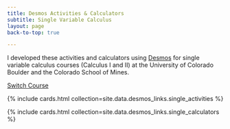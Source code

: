 ```yaml
---
title: Desmos Activities & Calculators
subtitle: Single Variable Calculus
layout: page
back-to-top: true

---
```


I developed these activities and calculators using [Desmos](https://www.desmos.com/) for single variable calculus courses (Calculus I and II) at the University of Colorado Boulder and the Colorado School of Mines.

[Switch Course]({{site.url}}/projects/desmos/)

{% include cards.html collection=site.data.desmos_links.single_activities  %}

{% include cards.html collection=site.data.desmos_links.single_calculators %}